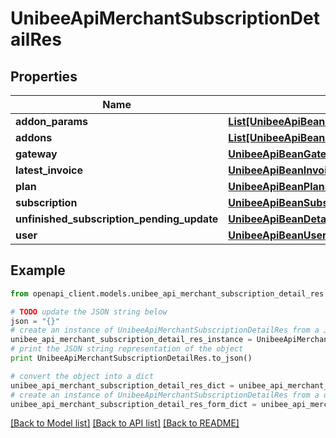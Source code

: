 # UnibeeApiMerchantSubscriptionDetailRes


## Properties

Name | Type | Description | Notes
------------ | ------------- | ------------- | -------------
**addon_params** | [**List[UnibeeApiBeanPlanAddonParam]**](UnibeeApiBeanPlanAddonParam.md) | AddonParams | [optional] 
**addons** | [**List[UnibeeApiBeanPlanAddonDetail]**](UnibeeApiBeanPlanAddonDetail.md) | Plan Addon | [optional] 
**gateway** | [**UnibeeApiBeanGatewaySimplify**](UnibeeApiBeanGatewaySimplify.md) |  | [optional] 
**latest_invoice** | [**UnibeeApiBeanInvoiceSimplify**](UnibeeApiBeanInvoiceSimplify.md) |  | [optional] 
**plan** | [**UnibeeApiBeanPlanSimplify**](UnibeeApiBeanPlanSimplify.md) |  | [optional] 
**subscription** | [**UnibeeApiBeanSubscriptionSimplify**](UnibeeApiBeanSubscriptionSimplify.md) |  | [optional] 
**unfinished_subscription_pending_update** | [**UnibeeApiBeanDetailSubscriptionPendingUpdateDetail**](UnibeeApiBeanDetailSubscriptionPendingUpdateDetail.md) |  | [optional] 
**user** | [**UnibeeApiBeanUserAccountSimplify**](UnibeeApiBeanUserAccountSimplify.md) |  | [optional] 

## Example

```python
from openapi_client.models.unibee_api_merchant_subscription_detail_res import UnibeeApiMerchantSubscriptionDetailRes

# TODO update the JSON string below
json = "{}"
# create an instance of UnibeeApiMerchantSubscriptionDetailRes from a JSON string
unibee_api_merchant_subscription_detail_res_instance = UnibeeApiMerchantSubscriptionDetailRes.from_json(json)
# print the JSON string representation of the object
print UnibeeApiMerchantSubscriptionDetailRes.to_json()

# convert the object into a dict
unibee_api_merchant_subscription_detail_res_dict = unibee_api_merchant_subscription_detail_res_instance.to_dict()
# create an instance of UnibeeApiMerchantSubscriptionDetailRes from a dict
unibee_api_merchant_subscription_detail_res_form_dict = unibee_api_merchant_subscription_detail_res.from_dict(unibee_api_merchant_subscription_detail_res_dict)
```
[[Back to Model list]](../README.md#documentation-for-models) [[Back to API list]](../README.md#documentation-for-api-endpoints) [[Back to README]](../README.md)


